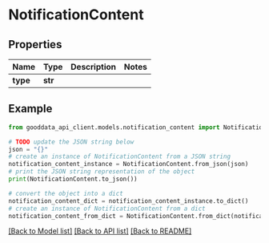 # NotificationContent


## Properties

Name | Type | Description | Notes
------------ | ------------- | ------------- | -------------
**type** | **str** |  | 

## Example

```python
from gooddata_api_client.models.notification_content import NotificationContent

# TODO update the JSON string below
json = "{}"
# create an instance of NotificationContent from a JSON string
notification_content_instance = NotificationContent.from_json(json)
# print the JSON string representation of the object
print(NotificationContent.to_json())

# convert the object into a dict
notification_content_dict = notification_content_instance.to_dict()
# create an instance of NotificationContent from a dict
notification_content_from_dict = NotificationContent.from_dict(notification_content_dict)
```
[[Back to Model list]](../README.md#documentation-for-models) [[Back to API list]](../README.md#documentation-for-api-endpoints) [[Back to README]](../README.md)


